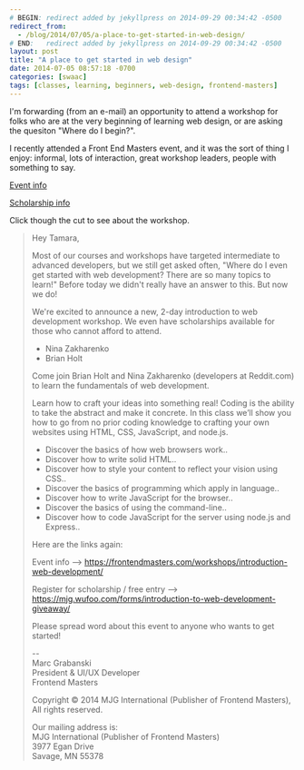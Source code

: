 ```yaml
---
# BEGIN: redirect added by jekyllpress on 2014-09-29 00:34:42 -0500
redirect_from:
  - /blog/2014/07/05/a-place-to-get-started-in-web-design/
# END:   redirect added by jekyllpress on 2014-09-29 00:34:42 -0500
layout: post
title: "A place to get started in web design"
date: 2014-07-05 08:57:18 -0700
categories: [swaac]
tags: [classes, learning, beginners, web-design, frontend-masters]
---
```

I'm forwarding (from an e-mail) an opportunity to attend a workshop for folks who are at the very beginning of learning web design, or are asking the quesiton "Where do I begin?".

I recently attended a Front End Masters event, and it was the sort of thing I enjoy: informal, lots of interaction, great workshop leaders, people with something to say.

[Event info](https://frontendmasters.com/workshops/introduction-web-development/)

[Scholarship info](https://mjg.wufoo.com/forms/introduction-to-web-development-giveaway/)

Click though the cut to see about the workshop.

<!--more-->

> Hey Tamara,
> 
> Most of our courses and workshops have targeted intermediate to advanced developers, but we still get asked often, "Where do I even get started with web development? There are so many topics to learn!" Before today we didn't really have an answer to this. But now we do!
> 
> We're excited to announce a new, 2-day introduction to web development workshop. We even have scholarships available for those who cannot afford to attend.
> 
> * Nina Zakharenko
> * Brian Holt
> 
> Come join Brian Holt and Nina Zakharenko (developers at Reddit.com) to learn the fundamentals of web development.
> 
> Learn how to craft your ideas into something real! Coding is the ability to take the abstract and make it concrete. In this class we’ll show you how to go from no prior coding knowledge to crafting your own websites using HTML, CSS, JavaScript, and node.js.
> * Discover the basics of how web browsers work..
> * Discover how to write solid HTML..
> * Discover how to style your content to reflect your vision using CSS..
> * Discover the basics of programming which apply in language..
> * Discover how to write JavaScript for the browser..
> * Discover the basics of using the command-line..
> * Discover how to code JavaScript for the server using node.js and Express..
> 
> Here are the links again:
> 
> Event info --> https://frontendmasters.com/workshops/introduction-web-development/
> 
> Register for scholarship / free entry --> https://mjg.wufoo.com/forms/introduction-to-web-development-giveaway/
> 
> Please spread word about this event to anyone who wants to get started!
> 
> --  
> Marc Grabanski  
> President & UI/UX Developer  
> Frontend Masters
> 
> Copyright © 2014 MJG International (Publisher of Frontend Masters), All rights reserved.  
> 
> Our mailing address is:  
> MJG International (Publisher of Frontend Masters)  
> 3977 Egan Drive  
> Savage, MN 55378  
> 
